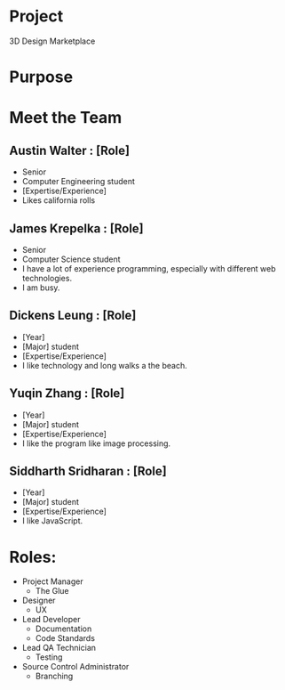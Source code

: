 # Project
3D Design Marketplace

# Purpose


# Meet the Team
## Austin Walter : [Role]  
* Senior
* Computer Engineering student
* [Expertise/Experience]
* Likes california rolls

## James Krepelka : [Role]  
* Senior
* Computer Science student
* I have a lot of experience programming, especially with different web technologies.
* I am busy.

## Dickens Leung : [Role]  
* [Year]
* [Major] student
* [Expertise/Experience]
* I like technology and long walks a the beach.

## Yuqin Zhang : [Role]  
* [Year]
* [Major] student
* [Expertise/Experience]
* I like the program like image processing.

## Siddharth Sridharan : [Role]  
* [Year]
* [Major] student
* [Expertise/Experience]
* I like JavaScript.

# Roles:
* Project Manager
    * The Glue
* Designer
    * UX
* Lead Developer
    * Documentation
    * Code Standards
* Lead QA Technician
    * Testing
* Source Control Administrator
    * Branching
